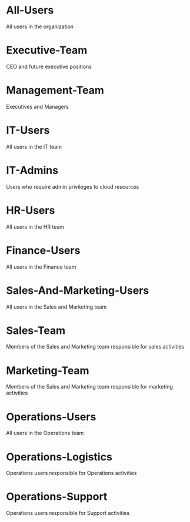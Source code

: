# All-Users
All users in the organization

# Executive-Team
CEO and future executive positions

# Management-Team
Executives and Managers

# IT-Users
All users in the IT team

# IT-Admins
Users who require admin privileges to cloud resources

# HR-Users
All users in the HR team

# Finance-Users
All users in the Finance team

# Sales-And-Marketing-Users
All users in the Sales and Marketing team

# Sales-Team
Members of the Sales and Marketing team responsible for sales activities

# Marketing-Team
Members of the Sales and Marketing team responsible for marketing activities

# Operations-Users
All users in the Operations team

# Operations-Logistics
Operations users responsible for Operations activities

# Operations-Support
Operations users responsible for Support activities
